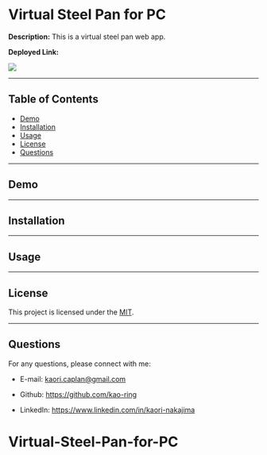 # Virtual Steel Pan for PC

**Description:**
This is a virtual steel pan web app. 

**Deployed Link:** 

![](https://img.shields.io/github/license/kao-ring/Virtual-Steel-Pan-for-PC?style=plastic&logo=appveyor)

---

## Table of Contents

- [Demo](#demo)
- [Installation](#installation)
- [Usage](#usage)
- [License](#license)
- [Questions](#questions)

---

## Demo



---

## Installation


---

## Usage

---

## License

This project is licensed under the [MIT](./LICENSE).

---

## Questions

For any questions, please connect with me:

- E-mail: <kaori.caplan@gmail.com>

- Github: https://github.com/kao-ring

- LinkedIn: https://www.linkedin.com/in/kaori-nakajima
# Virtual-Steel-Pan-for-PC
